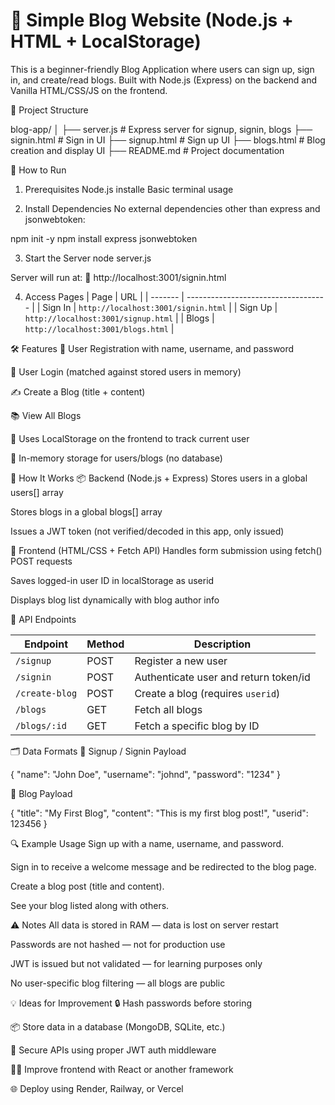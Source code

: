 # 📝 Simple Blog Website (Node.js + HTML + LocalStorage)
This is a beginner-friendly Blog Application where users can sign up, sign in, and create/read blogs. Built with Node.js (Express) on the backend and Vanilla HTML/CSS/JS on the frontend.

📁 Project Structure

blog-app/
│
├── server.js             # Express server for signup, signin, blogs
├── signin.html           # Sign in UI
├── signup.html           # Sign up UI
├── blogs.html            # Blog creation and display UI
├── README.md             # Project documentation

🚀 How to Run
1. Prerequisites
Node.js installe
Basic terminal usage

2. Install Dependencies
No external dependencies other than express and jsonwebtoken:

npm init -y
npm install express jsonwebtoken

3. Start the Server
node server.js

Server will run at:
📡 http://localhost:3001/signin.html

4. Access Pages
| Page    | URL                                 |
| ------- | ----------------------------------- |
| Sign In | `http://localhost:3001/signin.html` |
| Sign Up | `http://localhost:3001/signup.html` |
| Blogs   | `http://localhost:3001/blogs.html`  |

🛠 Features
🧾 User Registration with name, username, and password

🔐 User Login (matched against stored users in memory)

✍️ Create a Blog (title + content)

📚 View All Blogs

💾 Uses LocalStorage on the frontend to track current user

🧠 In-memory storage for users/blogs (no database)

🧠 How It Works
📦 Backend (Node.js + Express)
Stores users in a global users[] array

Stores blogs in a global blogs[] array

Issues a JWT token (not verified/decoded in this app, only issued)

📄 Frontend (HTML/CSS + Fetch API)
Handles form submission using fetch() POST requests

Saves logged-in user ID in localStorage as userid

Displays blog list dynamically with blog author info

📂 API Endpoints

| Endpoint       | Method | Description                           |
| -------------- | ------ | ------------------------------------- |
| `/signup`      | POST   | Register a new user                   |
| `/signin`      | POST   | Authenticate user and return token/id |
| `/create-blog` | POST   | Create a blog (requires `userid`)     |
| `/blogs`       | GET    | Fetch all blogs                       |
| `/blogs/:id`   | GET    | Fetch a specific blog by ID           |


🗂 Data Formats
🔐 Signup / Signin Payload

{
  "name": "John Doe",
  "username": "johnd",
  "password": "1234"
}

📝 Blog Payload

{
  "title": "My First Blog",
  "content": "This is my first blog post!",
  "userid": 123456
}


🔍 Example Usage
Sign up with a name, username, and password.

Sign in to receive a welcome message and be redirected to the blog page.

Create a blog post (title and content).

See your blog listed along with others.

⚠️ Notes
All data is stored in RAM — data is lost on server restart

Passwords are not hashed — not for production use

JWT is issued but not validated — for learning purposes only

No user-specific blog filtering — all blogs are public


💡 Ideas for Improvement
🔒 Hash passwords before storing

📦 Store data in a database (MongoDB, SQLite, etc.)

🔐 Secure APIs using proper JWT auth middleware

🧑‍🎨 Improve frontend with React or another framework

🌐 Deploy using Render, Railway, or Vercel


